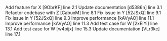 Add feature for X [9ObrKF] line 2.1
Update documentation [d5386n] line 3.1
Refactor codebase with Z [CabuxM] line 8.1
Fix issue in Y [52JSxQ] line 9.1
Fix issue in Y [52JSxQ] line 9.3
Improve performance [kAVyAO] line 11.1
Improve performance [kAVyAO] line 11.3
Add test case for W [2xEIYi] line 13.1
Add test case for W [w4pijx] line 15.3
Update documentation [VLr3kc] line 17.1
